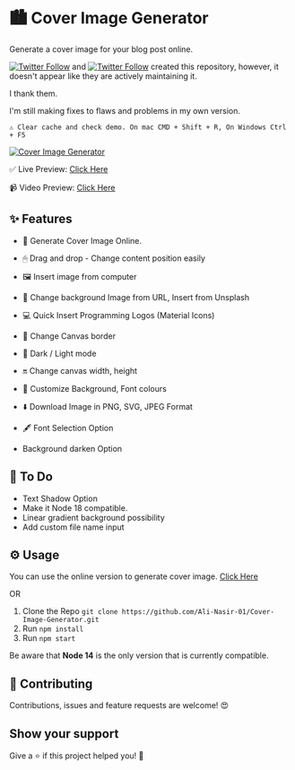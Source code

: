 # 🏙 Cover Image Generator

Generate a cover image for your blog post online.

<a href="https://twitter.com/jp1016v1"><img alt="Twitter Follow" src="https://img.shields.io/twitter/follow/jp1016v1?style=social"></a> and
<a href="https://twitter.com/PJijin"><img alt="Twitter Follow" src="https://img.shields.io/twitter/follow/PJijin?style=social"></a> created this repository, however, it doesn't appear like they are actively maintaining it.

I thank them.

I'm still making fixes to flaws and problems in my own version.

```
⚠️ Clear cache and check demo. On mac CMD + Shift + R, On Windows Ctrl + F5
```

[![Cover Image Generator](https://github.com/PJijin/Cover-Image-Generator/blob/master/preview.png?raw=true 'Cover Image Generator')]()

✅ Live Preview: <a href="https://cover-blog-generator.vercel.app/" target="_BLANK">Click Here</a>

📹 Video Preview: <a href="https://www.youtube.com/watch?v=GGTrhgKrch8" target="_BLANK">Click Here</a>
 

## ✨ Features

-   🌌 Generate Cover Image Online.

-   🖱 Drag and drop - Change content position easily

-   🖼 Insert image from computer

-   🌅 Change background Image from URL, Insert from Unsplash

-   💻 Quick Insert Programming Logos (Material Icons)

-   🌈 Change Canvas border

-   🔆 Dark / Light mode

-   🔛 Change canvas width, height

-   🎨 Customize Background, Font colours

-   ⬇️ Download Image in PNG, SVG, JPEG Format

-   🖋 Font Selection Option

-   Background darken Option

## 📝 To Do

-   Text Shadow Option
-   Make it Node 18 compatible.
-   Linear gradient background possibility
-   Add custom file name input


## ⚙️ Usage

You can use the online version to generate cover image. <a href="https://cover-blog-generator.vercel.app/" target="_BLANK">Click Here</a>

OR

1. Clone the Repo `git clone https://github.com/Ali-Nasir-01/Cover-Image-Generator.git`
2. Run `npm install`
3. Run `npm start`

Be aware that **Node 14** is the only version that is currently compatible.

## 🤝 Contributing

Contributions, issues and feature requests are welcome! 😍

## Show your support

Give a ⭐️ if this project helped you! 🥰
